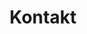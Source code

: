 ---
layout: "pages/kontakt.njk"

title: 'Kontakt'
description: 'Rychlý kontakt na recepci a služby hotelu Chateau Orlice. Rezervace, informace a podpora kdykoliv potřebujete.'
permalink: 'cs/kontakt/'

eleventyNavigation:
  key: Kontakt
  order: 1000


landing:
  breadcrumbsHome: Domů
  breadcrumbsCurrent: Kontakt

  heading: Jsme tu pro vás

  imageUrl: /assets/images/exterier/exterier-1.jpg
  imageAlt: Pohled na Chateau Orlice z venku


contact:
  topper: Kontakty
  heading: Kontaktní informace

  reception:
    title: Recepce

    availability: Dostupnost 07:30 - 20:00
    disclaimer: Nonstop k dispozici na telefonu

  address:
    title: Adresa

    showOnMap: Zobrazit na mapě

  management:
    title: Vedení hotelu

  whereToFindUs:
    title: Kde nás najdete


contactForm:
  topper: Kontaktní formulář
  heading: Napište nám

  firstName: Jméno
  lastName: Příjmení
  email: Email
  phone: Telefon
  yourMessage: Vaše zpráva

  bySendingYouAgreeWith: Odesláním souhlasíte se
  privacyPolicy: zpracováním osobních údajů

  submit: Odeslat
---